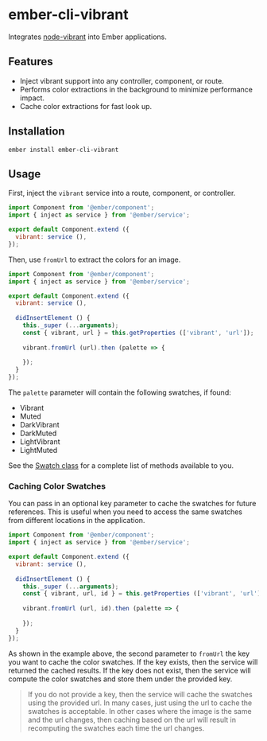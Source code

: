 ember-cli-vibrant
==============================================================================


Integrates [node-vibrant](https://github.com/akfish/node-vibrant/) into Ember applications.


Features
------------------------------------------------------------------------------


* Inject vibrant support into any controller, component, or route.
* Performs color extractions in the background to minimize performance impact.
* Cache color extractions for fast look up.


Installation
------------------------------------------------------------------------------


    ember install ember-cli-vibrant


Usage
------------------------------------------------------------------------------

First, inject the `vibrant` service into a route, component, or controller.

```javascript
import Component from '@ember/component';
import { inject as service } from '@ember/service';

export default Component.extend ({
  vibrant: service (),
});
```

Then, use `fromUrl` to extract the colors for an image.

```javascript
import Component from '@ember/component';
import { inject as service } from '@ember/service';

export default Component.extend ({
  vibrant: service (),
  
  didInsertElement () {
    this._super (...arguments);
    const { vibrant, url } = this.getProperties (['vibrant', 'url']);
    
    vibrant.fromUrl (url).then (palette => {
      
    });
  }
});
```

The `palette` parameter will contain the following swatches, if found:

* Vibrant
* Muted
* DarkVibrant
* DarkMuted
* LightVibrant
* LightMuted

See the [Swatch class](https://github.com/akfish/node-vibrant/#vibrantswatch) for a complete
list of methods available to you.

### Caching Color Swatches

You can pass in an optional key parameter to cache the swatches for future references. This 
is useful when you need to access the same swatches from different locations in the application.

```javascript
import Component from '@ember/component';
import { inject as service } from '@ember/service';

export default Component.extend ({
  vibrant: service (),
  
  didInsertElement () {
    this._super (...arguments);
    const { vibrant, url, id } = this.getProperties (['vibrant', 'url']);
    
    vibrant.fromUrl (url, id).then (palette => {
      
    });
  }
});
```

As shown in the example above, the second parameter to `fromUrl` the key you want to 
cache the color swatches. If the key exists, then the service will returned the cached
results. If the key does not exist, then the service will compute the color swatches
and store them under the provided key.

> If you do not provide a key, then the service will cache the swatches using the 
> provided url. In many cases, just using the url to cache the swatches is acceptable.
> In other cases where the image is the same and the url changes, then caching based
> on the url will result in recomputing the swatches each time the url changes.